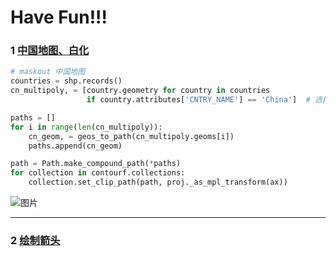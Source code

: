 # Have Fun!!!
### 1 [中国地图、白化](https://github.com/fhhan/eg/blob/master/cartopy_makeout.py)
```python
# maskout 中国地图
countries = shp.records()
cn_multipoly, = [country.geometry for country in countries
                 if country.attributes['CNTRY_NAME'] == 'China']  # 选择地图属性下'NAME'属性里名字是'China'的一条多边形

paths = []
for i in range(len(cn_multipoly)):
    cn_geom, = geos_to_path(cn_multipoly.geoms[i])
    paths.append(cn_geom)

path = Path.make_compound_path(*paths)
for collection in contourf.collections:
    collection.set_clip_path(path, proj._as_mpl_transform(ax))
 ```   

![图片](https://github.com/fhhan/eg/blob/master/China🇨🇳.png)

---
### 2 [绘制箭头](https://github.com/fhhan/eg/blob/master/my_quiver.py)
